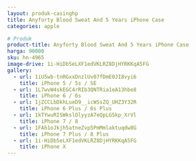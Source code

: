 ```yaml
---
layout: produk-casinghp
title: Anyforty Blood Sweat And 5 Years iPhone Case
categories: apple

# Produk
product-title: Anyforty Blood Sweat And 5 Years iPhone Case
harga: 90000
sku: hn-4965
image-drive: 1i-HiDb5eLXF1edVKLRZ8DjHYRKKqA5FG
gallery:
  - url: 1iU5wb-tnRGxxDnzlUv07fDmE0JI8vyi6
    title: iPhone 5 / 5s / SE
  - url: 1L7wvW4skEGC4rRIb3QNTRia1eA13hbe8
    title: iPhone 6 / 6s
  - url: 1jZCCLbDkhLueD9__icWSsZQ_UHZ3Y32R
    title: iPhone 6 Plus / 6s Plus
  - url: 1kTYwuRISWkslOlyyzA7eQpLG5kp_XrVl
    title: iPhone 7 / 8
  - url: 1FAh1oJkjh5atneZvp5PmMmlaktuqdw8G
    title: iPhone 7 Plus / 8 Plus
  - url: 1i-HiDb5eLXF1edVKLRZ8DjHYRKKqA5FG
    title: iPhone X
---
```

